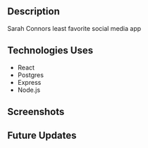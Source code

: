 ## Description
Sarah Connors least favorite social media app

## Technologies Uses
 * React
 * Postgres
 * Express
 * Node.js

## Screenshots

## Future Updates
